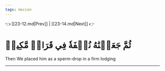 ```yaml
---
tags: meccan
---
```


👈 [[23-12.md|Prev]] | [[23-14.md|Next]] 👉

# ثُمَّ جَعَلۡنَٰهُ نُطۡفَةٗ فِي قَرَارٖ مَّكِينٖ

Then We placed him as a sperm-drop in a firm lodging

---

